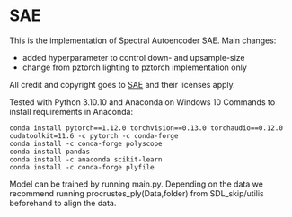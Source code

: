 # SAE

This is the implementation of Spectral Autoencoder SAE.
Main changes:
- added hyperparameter to control down- and upsample-size
- change from pztorch lighting to pztorch implementation only
 
All credit and copyright goes to [SAE](https://github.com/MEPP-team/SAE) and their licenses apply.



Tested with Python 3.10.10 and Anaconda on Windows 10
Commands to install requirements in Anaconda:
```
conda install pytorch==1.12.0 torchvision==0.13.0 torchaudio==0.12.0 cudatoolkit=11.6 -c pytorch -c conda-forge
conda install -c conda-forge polyscope
conda install pandas
conda install -c anaconda scikit-learn
conda install -c conda-forge plyfile
```


Model can be trained by running main.py. Depending on the data we recommend running procrustes_ply(Data,folder) from SDL_skip/utilis beforehand to align the data.






